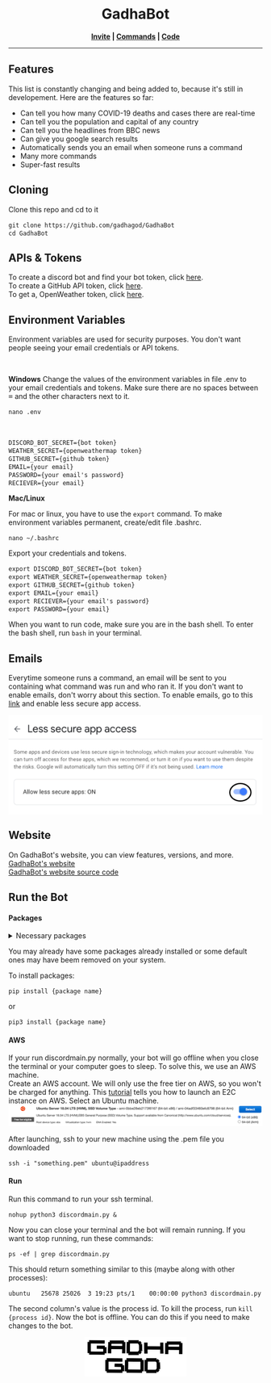<h1 align="center">GadhaBot</h1>
<p align="center">
  <b><a href="https://discord.com/oauth2/authorize?client_id=714911868455747629&permissions=0&scope=bot">Invite</a> | 
    <a href="https://github.com/gadhagod/GadhaBot/blob/master/commands.txt">Commands</a> |
    <a href="https://github.com/gadhagod/GadhaBot">Code</a>
  </b>
</p>

<hr>
<h2>Features</h2>
This list is constantly changing and being added to, because it's still in developement. Here are the features so far:
<ul>
  <li>Can tell you how many COVID-19 deaths and cases there are real-time</li>
  <li>Can tell you the population and capital of any country</li>
  <li>Can tell you the headlines from BBC news</li>
  <li>Can give you google search results</li>
  <li>Automatically sends you an email when someone runs a command</li>
  <li>Many more commands
  <li>Super-fast results</li>
</ul>

<h2>Cloning</h2>
<p>Clone this repo and cd to it</p>

    git clone https://github.com/gadhagod/GadhaBot
    cd GadhaBot

<h2>APIs & Tokens</h2>
To create a discord bot and find your bot token, click <a href="DiscordBotCreate.md">here</a>.<br> To create a GitHub API token, click <a href="GitHubAPI.md">here</a>.<br>To get a, OpenWeather token, click <a href="OpenWeatherAPI.md">here</a>.</p>

<h2>Environment Variables</h2>
<p>Environment variables are used for security purposes. You don't want people seeing your email credentials or API tokens. </p><br>
<p><b>Windows</b>
Change the values of the environment variables in file .env to your email credentials and tokens. Make sure there are no spaces between <kbd>=</kbd> and the other characters next to it. 
  
    nano .env
 <br>
 
    DISCORD_BOT_SECRET={bot token}
    WEATHER_SECRET={openweathermap token}
    GITHUB_SECRET={github token}
    EMAIL={your email}
    PASSWORD={your email's password}
    RECIEVER={your email}

<p><b>Mac/Linux</b></p>
<p>For mac or linux, you have to use the <code>export</code> command. To make environment variables permanent, create/edit file .bashrc.</p>

    nano ~/.bashrc
<p>Export your credentials and tokens.</p>

    export DISCORD_BOT_SECRET={bot token}
    export WEATHER_SECRET={openweathermap token}
    export GITHUB_SECRET={github token}
    export EMAIL={your email}
    export RECIEVER={your email's password}
    export PASSWORD={your email}
<p>When you want to run code, make sure you are in the bash shell. To enter the bash shell, run <code>bash</code> in your terminal.</p>

<h2>Emails</h2>
<p>Everytime someone runs a command, an email will be sent to you containing what command was run and who ran it. If you don't want to enable emails, don't worry about this section. To enable emails, go to this <a href="https://myaccount.google.com/u/5/lesssecureapps?gar=1">link</a> and enable less secure app access.</p>
<div align="center">
<img src="README images/LessSecureAppAcess.png" style="vertical-align:middle"/>
</div>

<h2>Website</h2>
<p>On GadhaBot's website, you can view features, versions, and more.<br>
<a href="https://gadhabot.gadhagod.repl.co/">GadhaBot's website</a><br>
<a href="https://github.com/gadhagod/GadhaBot/tree/master/WebsiteSubPages">GadhaBot's website source code</a>

<h2>Run the Bot</h2>
<p><h4>Packages</h4></p>
<details>
  <summary>Necessary packages</summary>
  <ul>
    <li>discord</li>
    <li>countryinfo</li>
    <li>beautifulsoup4</li>
    <li>feedparser</li>
    <li>requests</li>
    <li>google</li>
    <li>pygithub</li>
  </ul>
</details>

<p>You may already have some packages already installed or some default ones may have beem removed on your system.</p>
</p>To install packages:</p>

    pip install {package name}
<p>or</p>

    pip3 install {package name}

<h4>AWS</h4>
If your run discordmain.py normally, your bot will go offline when you close the terminal or your computer goes to sleep. To solve this, we use an AWS machine.<br> Create an AWS account. We will only use the free tier on AWS, so you won't be charged for anything. This <a href="https://docs.aws.amazon.com/efs/latest/ug/gs-step-one-create-ec2-resources.html">tutorial</a> tells you how to launch an E2C instance on AWS. Select an Ubuntu machine. <br>
<div align="center">
<img src="README images/UbuntuAWS.png" style="vertical-align:middle"/>
</div>
<br>After launching, ssh to your new machine using the .pem file you downloaded

    ssh -i "something.pem" ubuntu@ipaddress
<h4>Run</h4>
Run this command to run your ssh terminal.

    nohup python3 discordmain.py &
Now you can close your terminal and the bot will remain running. If you want to stop running, run these commands:

    ps -ef | grep discordmain.py
This should return something similar to this (maybe along with other processes):

    ubuntu   25678 25026  3 19:23 pts/1    00:00:00 python3 discordmain.py
The second column's value is the process id. To kill the process, run <code>kill {process id}</code>. Now the bot is offline. You can do this if you need to make changes to the bot.
<br><p align="center">
  <a href="http://gadhagod.repl.co/"><img src="Logos/logo.png" legnth=40% width=40%></a>
</p>

